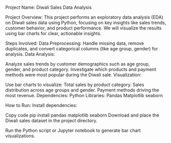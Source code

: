 Project Name: Diwali Sales Data Analysis

Project Overview:
This project performs an exploratory data analysis (EDA) on Diwali sales data using Python, focusing on key insights like sales trends, customer behavior, and product performance. We will visualize the results using bar charts for clear, actionable insights.

Steps Involved:
Data Preprocessing:
Handle missing data, remove duplicates, and convert categorical columns (like age group, gender) for analysis.
Data Analysis:

Analyze sales trends by customer demographics such as age group, gender, and product category.
Investigate which products and payment methods were most popular during the Diwali sale.
Visualization:

Use bar charts to visualize:
Total sales by product category.
Sales distribution across age groups and gender.
Payment methods driving the most revenue.
Dependencies:
Python Libraries:
Pandas
Matplotlib
seaborn

How to Run:
Install dependencies:


Copy code
pip install pandas matplotlib seaborn
Download and place the Diwali sales dataset in the project directory.

Run the Python script or Jupyter notebook to generate bar chart visualizations.

